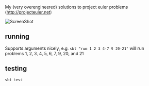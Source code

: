 My (very overengineered) solutions to project euler problems (http://projecteuler.net)

![ScreenShot](https://projecteuler.net/profile/keithblaha.png)

## running
Supports arguments nicely, e.g. ```sbt "run 1 2 3 4-7 9 20-21"``` will run problems 1, 2, 3, 4, 5, 6, 7, 9, 20, and 21

## testing
```sbt test```
